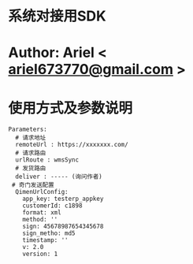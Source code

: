 # 系统对接用SDK
# Author: Ariel < ariel673770@gmail.com >

# 使用方式及参数说明
	Parameters:
      # 请求地址
      remoteUrl : https://xxxxxxx.com/
      # 请求路由
      urlRoute : wmsSync
      # 发货路由
      deliver : ----- (询问作者)
     # 奇门发送配置
      QimenUrlConfig:
        app_key: testerp_appkey
        customerId: c1898
        format: xml
        method: ''
        sign: 45678987654345678
        sign_metho: md5
        timestamp: ''
        v: 2.0
        version: 1
